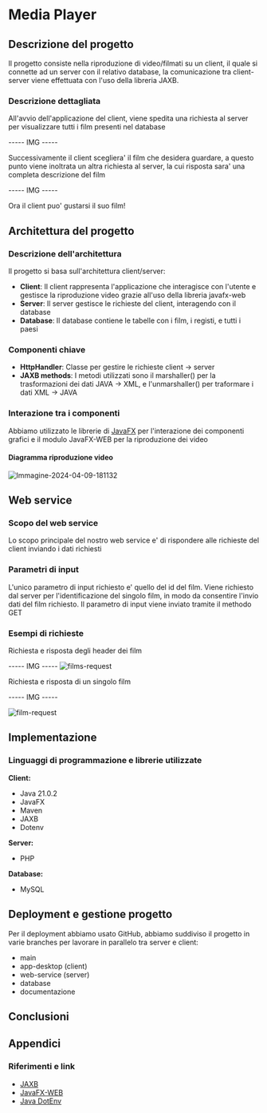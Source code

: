 # Media Player

## Descrizione del progetto
Il progetto consiste nella riproduzione di video/filmati su un client, il quale si connette ad un server con il relativo database, la comunicazione tra client-server viene effettuata con l'uso della libreria JAXB.

### Descrizione dettagliata
All'avvio dell'applicazione del client, viene spedita una richiesta al server per visualizzare tutti i film presenti nel database 

----- IMG -----

Successivamente il client scegliera' il film che desidera guardare, a questo punto viene inoltrata un altra richiesta al server, la cui risposta sara' una completa descrizione del film

----- IMG -----

Ora il client puo' gustarsi il suo film!

## Architettura del progetto
### Descrizione dell'architettura
Il progetto si basa sull'architettura client/server:
- **Client**: Il client rappresenta l'applicazione che interagisce con l'utente e gestisce la riproduzione video grazie all'uso della libreria javafx-web
- **Server**: Il server gestisce le richieste del client, interagendo con il database
- **Database**: Il database contiene le tabelle con i film, i registi, e tutti i paesi

### Componenti chiave
- **HttpHandler**: Classe per gestire le richieste client -> server
- **JAXB methods**: I metodi utilizzati sono il marshaller() per la trasformazioni dei dati JAVA -> XML, e l'unmarshaller() per traformare i dati XML -> JAVA

### Interazione tra i componenti
Abbiamo utilizzato le librerie di <a href="https://openjfx.io/">JavaFX</a> per l'interazione dei componenti grafici e il modulo JavaFX-WEB per la riproduzione dei video

#### Diagramma riproduzione video
<img src="https://i.ibb.co/X3vFSZz/Immagine-2024-04-09-181132.png" alt="Immagine-2024-04-09-181132" border="0">

## Web service

### Scopo del web service
Lo scopo principale del nostro web service e' di rispondere alle richieste del client inviando i dati richiesti

### Parametri di input
L'unico parametro di input richiesto e' quello del id del film. Viene richiesto dal server per l'identificazione del singolo film, in modo da consentire l'invio dati del film richiesto. Il parametro di input viene inviato tramite il methodo GET

### Esempi di richieste
Richiesta e risposta degli header dei film

----- IMG -----
<img src="https://i.ibb.co/ZJ4764n/films-request.png" alt="films-request" border="0">

Richiesta e risposta di un singolo film

----- IMG -----

<img src="https://i.ibb.co/37mWtyY/film-request.png" alt="film-request" border="0">

## Implementazione

### Linguaggi di programmazione e librerie utilizzate
**Client:** 
- Java 21.0.2
- JavaFX
- Maven
- JAXB
- Dotenv

**Server:**
- PHP

**Database:**
- MySQL

## Deployment e gestione progetto
Per il deployment abbiamo usato GitHub, abbiamo suddiviso il progetto in varie branches per lavorare in parallelo tra server e client:
- main 
- app-desktop (client)
- web-service (server)
- database
- documentazione

## Conclusioni

## Appendici

### Riferimenti e link
- <a href="https://it.wikipedia.org/wiki/Java_Architecture_for_XML_Binding">JAXB</a>
- <a href="https://openjfx.io/javadoc/11/javafx.web/module-summary.html">JavaFX-WEB</a>
- <a href="https://github.com/cdimascio/dotenv-java">Java DotEnv</a>
